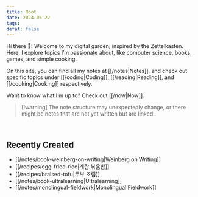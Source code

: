 ```yaml
---
title: Root
date: 2024-06-22
tags:
defat: false
---
```



Hi there 👋! Welcome to my digital garden, inspired by the Zettelkasten. Here, I explore topics I’m passionate about, like computer science, books, games, and simple cooking.

On this site, you can find all my notes at [[/notes|Notes]], and check out specific topics under [[/coding|Coding]], [[/reading|Reading]], and [[/cooking|Cooking]] respectively.

Want to know what I’m up to? Check out [[/now|Now]].

> [!warning] The note structure may unexpectedly change, or there might be notes that are not yet written but are linked.

<BR />

## Recently Created
- [[/notes/book-weinberg-on-writing|Weinberg on Writing]]
- [[/recipes/egg-fried-rice|계란 볶음밥]]
- [[/recipes/braised-tofu|두부 조림]]
- [[/notes/book-ultralearning|Ultralearning]]
- [[/notes/monolingual-fieldwork|Monolingual Fieldwork]]


<!--
안녕 👋! 이곳은 제텔카스텐 방법을 사용해 기록한 디지털 가든입니다. Computer Science, 책, 게임, 간단한 요리 등등 관심있는 다양한 주제를 다루고 있습니다. 

이 사이트에서 내가 작성한 글들은 [[여기]]에서, 
- 공부하는 것들은 [[/coding|Coding]]
- 책들에 대한 여러 이야기는 [[/reading|Reading]]
- 간단한 요리 레시피는 [[/cooking|Cooking]]
에서 각각 확인할 수 있습니다.

혹시 지금 무얼 하고 있는지 궁금하다면 [[now]]를 보세요.
-->


<!--
---
### Coding
[Algorithms]: #
- b/ [[/books/book-the-art-of-computer-programming|The Art of Computer Programming]]**
- b/ [[/books/book-introduction-to-algorithms|Introduction to Algorithms]]
- B-tree
    
[Programming Language]: #
- [[/python|Python]]
- [[/swift|Swift]]
- [[/golang|Go]]
- [[/lisp|Lisp]]
    - [[/common-lisp|Common Lisp]]
    - [[/emacs-lisp|Emacs Lisp]]
    - [[/scheme|Scheme]]
        - b/ [[/books/book-sicp|Structure and Interpretation of Computer Programs]]**
            - [[/scip-why-mit-stopped-teaching-sicp|Why MIT Stopped Teaching SICP]]
        - b/ [[/books/book-teach-yourself-scheme-in-fixnum-days|Teach Yourself Scheme in Fixnum Days]]
    - [[/racket|Racket]]
    - [[/clojure|Clojure]]**
- [[/c|C]]
    - [[/person-dennis-ritchie|Dennis Ritchie]]**
- [[/cplusplus|C++]]
- [[javascript|JavaScript]]
    - p/ [[/person-douglas-crockford|Douglas Crockford]]
    - [[/typescript|TypeScript]]
    - [[/nodejs|Node.js]]
    - [[/nodejs-fastify|Fastify]]
- [[/haskell|Heskell]]
    - [[/functional-programming|Functional Programming]]
- [[/clojure|Clojure]]**
- [[/julia|Julia]]
    - [[/julia-calculus-with-julia|Calculus with Julia]]
- [[/ruby|Ruby]]
    - [[/ruby-on-rails|Ruby on Rails]]
    - [[/ruby-for-shell-script|Ruby: a Great Language for Shell Scripts]]
- [[/lua|Lua]]
- [[/assembly-6502|6502 Assembly Language]]**
- [[/markup-language|Markup Language]]

[Computer Science]: #
- [[project-based-learning|Project based Learning]]
    - [[programming-language-learning-curve|Programming Language Learning Curve]]
    - [[/tiobe-index|TIOBE Index]]
- [[hackers-news-top-40|The Hackers News Top 40 Books]]

- p/ [[/person-kent-beck|Kent Beck]]
    - b/ [[/books/book-test-driven-development-by-example|Test Driven Development]]**
    - b/ [[/books/book-tidy-first|Tidy First?]]

- p/ [[/person-robert-c-martin|Robert C. Martin]]**
    - b/ [[/books/book-clean-code|Clean Code]]**
    - b/ The Clean Coder
    - b/ Clean Architecture
    - b/ Clean Agile
    - b/ Clean Craftsmanship
    - b/ [[/books/book-functional-design|Functional Design]]**

- b/ Design Patterns**


[Databases]: #
- [[/db-redis|Redis]]
    - [[/db-valkey|Valkey]]
- [[/db-sqlite|SQLite]]
- [[/db-postgresql|PostgreSQL]]
    - [[/db-postgresql-and-uuid-as-primary-key|PostgreSQL and UUID as Primary Key]]
- b/ [[/books/book-sql-antipatterns|SQL Antipatterns]]
- b/ [[/books/book-sql-cookbook|SQL Cookbok]]
    - [[lingua franca|Lingua franca]]
    - [[du-jour|du jour]]

[Backend]: #
- [[/container-docker|Docker]]
    - [[/building-an-ssh-honeypot-in-python-and-docker|Building an SSH Honeypot in Python and Docker]]
- [[/container-kubernetes|Kubernetes]]
- [[/container-k3s|K3s]]
- [[/container-kops|kOps]]: Kubernetes Operations

- [[/local-first|Local First]]
- /fluentd


[VCS]: #
- [[/vcs-semantic-versioning|Semantic Versioning]]
- [[/vcs-git|Git]]
    - [[/git-three-states|The Three States of Git]]
    - [[/git-repository|Git Repository]]
    - b/ [[/book-version-control-with-git|Version Control with Git]]
    - b/ [[/book-pro-git|Pro Git]]    
- [[/vcs-conventional-commits|Conventional Commits]]
    - [[/vcs-how-to-write-a-git-commit-message|How to Write a Git Commit Message]]
    - [[/vcs-a-dict-for-good-commit-messages|A Dictionary for Good Commit Messages s]]
    - [[/vcs-better-git-commits|Better Git Commits]]
- [[vcs-fossil|Fossil]]

[Shell]: #
- [[shell|Shell]]

[Editors]: #
- [[emacs|Emacs]]
- [[vim|Vim]]
- [[lsp|Language Server Protocol]]
- [[repl|REPL]]

[OS]: #
- [[/macos|macOS]]
- Linux
    - [[/plan-9|Plan 9]]
- Windows
    - [[/bsod|BSOD]]

[UX/UI]: #
- [[/apple-human-interface-guidelines|Human Interface Guidelines]]

### AI
- [[/machine-learning|Machine Learning]]
- Deep Learning
- [[/the-3rd-human-and-digital-forum|The 3rd. HUMAN & DIGITAL Forum]]

### Books
- [[/bookcollection-productivity|Productivity]]
- [[/bookcollection-business|Business]] 
- [[/bookcollection-science|Science]]
- [[/bookcollection-sf-and-fantasy|SF & Fantasy]]
- [[/bookcollection-classics|Classics]]
- [[/bookcollection-miscellaneous| Miscellaneous]]

### & Others
- [[/gears|Gears]]
- p/ [[/person-john-maynard-keynes|John Maynard Keynes]]
- [[/font-nerd-font|Nerd Font]] 
- [[/et-al|et al.]]
-->